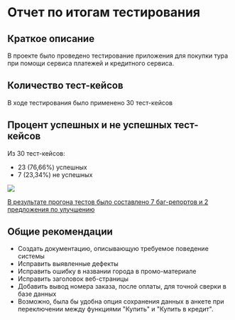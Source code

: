 # Отчет по итогам тестирования

## Краткое описание

В проекте было проведено тестирование приложения для покупки тура при помощи сервиса платежей и кредитного сервиса.

## Количество тест-кейсов

В ходе тестирования было применено 30 тест-кейсов

## Процент успешных и не успешных тест-кейсов

Из 30 тест-кейсов:

* 23 (76,66%) успешных
* 7 (23,34%) не успешных

![](https://d1.skrinshoter.ru/s/060124/GfolKX8j.jpg?download=1&name=Скриншот-06-01-2024%2021:16:00.jpg)

[В результате прогона тестов было составлено 7 баг-репортов и 2 предложения по улучшению](https://github.com/GKZ28/DiplomQA/issues)

## Общие рекомендации

* Создать документацию, описывающую требуемое поведение системы
* Исправить выявленные дефекты
* Исправить ошибку в названии города в промо-материале
* Исправить заголовок веб-страницы
* Добавить вывод номера заказа, после оплаты, для точной сверки в базе данных
* Возможно, была бы удобна опция сохранения данных в анкете при переключении между функциями "Купить" и "Купить в кредит".